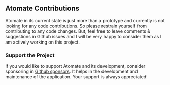 ## Atomate Contributions

Atomate in its current state is just more than a prototype and currently is not looking for any code contributions. So please restrain yourself from contributing to any code changes. But, feel free to leave comments & suggestions in Github issues and I will be very happy to consider them as I am actively working on this project.

### Support the Project

If you would like to support Atomate and its development, consider sponsoring in [Github sponsors](https://github.com/sponsors/vasanthv). It helps in the development and maintenance of the application. Your support is always appreciated!
